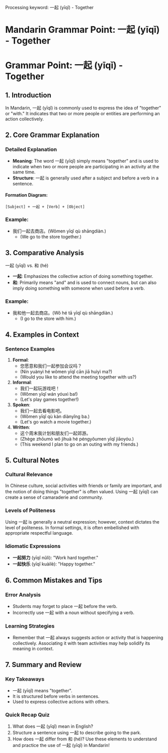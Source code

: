 Processing keyword: 一起 (yīqǐ) - Together
# Mandarin Grammar Point: 一起 (yīqǐ) - Together
# Grammar Point: 一起 (yīqǐ) - Together
## 1. Introduction
In Mandarin, 一起 (yīqǐ) is commonly used to express the idea of "together" or "with." It indicates that two or more people or entities are performing an action collectively.
## 2. Core Grammar Explanation
### Detailed Explanation
- **Meaning**: The word 一起 (yīqǐ) simply means "together" and is used to indicate when two or more people are participating in an activity at the same time.
- **Structure**: 一起 is generally used after a subject and before a verb in a sentence.
#### Formation Diagram:
```
[Subject] + 一起 + [Verb] + [Object]
```
### Example: 
- 我们一起去商店。(Wǒmen yīqǐ qù shāngdiàn.)  
  - (We go to the store together.)
## 3. Comparative Analysis
一起 (yīqǐ) vs. 和 (hé)
- **一起**: Emphasizes the collective action of doing something together.
- **和**: Primarily means "and" and is used to connect nouns, but can also imply doing something with someone when used before a verb.
  
### Example:
- 我和他一起去商店。(Wǒ hé tā yīqǐ qù shāngdiàn.)  
  - (I go to the store with him.)
## 4. Examples in Context
### Sentence Examples
1. **Formal**: 
   - 您愿意和我们一起参加会议吗？
   - (Nín yuànyì hé wǒmen yīqǐ cān jiā huìyì ma?)  
   - (Would you like to attend the meeting together with us?)
2. **Informal**: 
   - 我们一起玩游戏吧！
   - (Wǒmen yīqǐ wán yóuxì ba!)  
   - (Let's play games together!)
3. **Spoken**: 
   - 我们一起去看电影吧。
   - (Wǒmen yīqǐ qù kàn diànyǐng ba.)  
   - (Let's go watch a movie together.)
4. **Written**: 
   - 这个周末我计划和朋友们一起郊游。
   - (Zhège zhōumò wǒ jìhuà hé péngyǒumen yīqǐ jiāoyóu.)  
   - (This weekend I plan to go on an outing with my friends.)
## 5. Cultural Notes
### Cultural Relevance
In Chinese culture, social activities with friends or family are important, and the notion of doing things "together" is often valued. Using 一起 (yīqǐ) can create a sense of camaraderie and community.
### Levels of Politeness
Using 一起 is generally a neutral expression; however, context dictates the level of politeness. In formal settings, it is often embellished with appropriate respectful language.
### Idiomatic Expressions
- **一起努力** (yīqǐ nǔlì): "Work hard together."
- **一起快乐** (yīqǐ kuàilè): "Happy together."
## 6. Common Mistakes and Tips
### Error Analysis
- Students may forget to place 一起 before the verb.
- Incorrectly use 一起 with a noun without specifying a verb.
### Learning Strategies
- Remember that 一起 always suggests action or activity that is happening collectively. Associating it with team activities may help solidify its meaning in context.
## 7. Summary and Review
### Key Takeaways
- 一起 (yīqǐ) means "together".
- It is structured before verbs in sentences.
- Used to express collective actions with others.
### Quick Recap Quiz
1. What does 一起 (yīqǐ) mean in English?
2. Structure a sentence using 一起 to describe going to the park.
3. How does 一起 differ from 和 (hé)?
Use these elements to understand and practice the use of 一起 (yīqǐ) in Mandarin!
